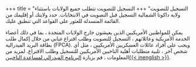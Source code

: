 +++
title = "التسجيل للتصويت"
+++
التسجيل للتصويت
تتطلب جميع الولايات باستثناء ولاية داكوتا الشمالية التسجيل قبل التصويت في الانتخابات. حدد ولايتك أو إقليمك من القائمة المنسدلة للعثور على القواعد التي تنطبق عليك. 

يمكن للمواطنين الأمريكيين الذين يعيشون خارج الولايات المتحدة ، بما في ذلك أعضاء الخدمة الأمريكية وعائلاتهم ، التسجيل للتصويت وطلب اقتراع غيابي من خلال إكمال طلب بطاقة البريد الفيدرالية (FPCA). ويجب على أفراد عائلات العسكريين الأمريكيين ، مثل أي شخص آخر ، تلبية متطلبات أهلية الناخبين الأمريكيين للتسجيل وطلب الاقتراع. لمزيد من المعلومات ، قم بزيارة [البرنامج الفيدرالي لمساعدة الناخبين{{< inenglish >}}](https://www.fvap.gov/).


